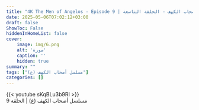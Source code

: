 ```yaml
---
title: "4K The Men of Angelos - Episode 9 | مسلسل أصحاب الكهف - الحلقة التاسعة"
date: 2025-05-06T07:02:12+03:00
draft: false
ShowToc: False
hiddenInHomeList: false
cover:
    image: img/6.png
    alt: 'صورة'
    caption: ''
    hidden: true
summary: ""
tags: ["مسلسل أصحاب الكهف (ع)"]
categories: []
---
```


{{< youtube sKqBLu3b9RI >}} 
<br>
مسلسل أصحاب الكهف (ع) | الحلقة 9
